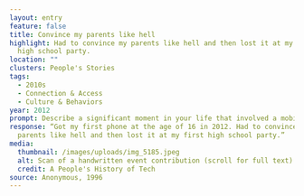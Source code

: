 ```yaml
---
layout: entry
feature: false
title: Convince my parents like hell
highlight: Had to convince my parents like hell and then lost it at my first
  high school party.
location: ""
clusters: People's Stories
tags:
  - 2010s
  - Connection & Access
  - Culture & Behaviors
year: 2012
prompt: Describe a significant moment in your life that involved a mobile phone.
response: “Got my first phone at the age of 16 in 2012. Had to convince my
  parents like hell and then lost it at my first high school party.”
media:
  thumbnail: /images/uploads/img_5185.jpeg
  alt: Scan of a handwritten event contribution (scroll for full text)
  credit: A People's History of Tech
source: Anonymous, 1996
---
```

